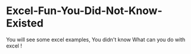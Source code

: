 # Excel-Fun-You-Did-Not-Know-Existed
You will see some excel examples, You didn't know What can you do with excel !
